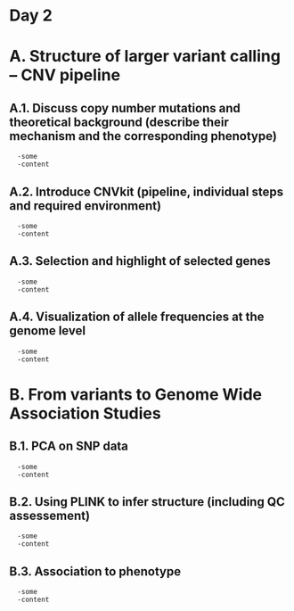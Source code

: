 # Day 2

# A. Structure of larger variant calling – CNV pipeline
  ## A.1. Discuss copy number mutations and theoretical background (describe their mechanism and the corresponding phenotype)
      -some
      -content
  ## A.2. Introduce CNVkit (pipeline, individual steps and required environment)
      -some
      -content
  ## A.3. Selection and highlight of selected genes
      -some
      -content
  ## A.4. Visualization of allele frequencies at the genome level
      -some
      -content
  
# B. From variants to Genome Wide Association Studies
  ## B.1. PCA on SNP data
      -some
      -content
  ## B.2. Using PLINK to infer structure (including QC assessement)
      -some
      -content
  ## B.3. Association to phenotype
      -some
      -content
